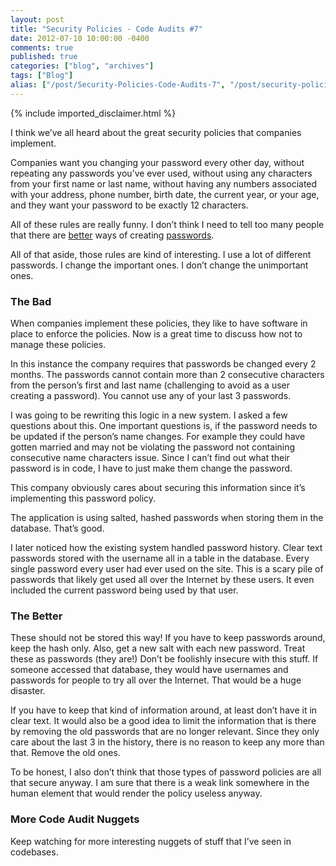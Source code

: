 ```yaml
---
layout: post
title: "Security Policies - Code Audits #7"
date: 2012-07-10 10:00:00 -0400
comments: true
published: true
categories: ["blog", "archives"]
tags: ["Blog"]
alias: ["/post/Security-Policies-Code-Audits-7", "/post/security-policies-code-audits-7"]
---
```

<!-- more -->
{% include imported_disclaimer.html %}
<p>I think we&rsquo;ve all heard about the great security policies that companies implement.</p>
<p>Companies want you changing your password every other day, without repeating any passwords you&rsquo;ve ever used, without using any characters from your first name or last name, without having any numbers associated with your address, phone number, birth date, the current year, or your age, and they want your password to be exactly 12 characters.</p>
<p>All of these rules are really funny. I don&rsquo;t think I need to tell too many people that there are <a href="http://xkcd.com/936/" target="_blank">better</a> ways of creating <a href="http://www.codinghorror.com/blog/2005/08/passphrase-evangelism.html" target="_blank">passwords</a>.</p>
<p>All of that aside, those rules are kind of interesting. I use a lot of different passwords. I change the important ones. I don&rsquo;t change the unimportant ones.</p>
<h3>The Bad</h3>
<p>When companies implement these policies, they like to have software in place to enforce the policies. Now is a great time to discuss how not to manage these policies.</p>
<p>In this instance the company requires that passwords be changed every 2 months. The passwords cannot contain more than 2 consecutive characters from the person&rsquo;s first and last name (challenging to avoid as a user creating a password). You cannot use any of your last 3 passwords.</p>
<p>I was going to be rewriting this logic in a new system. I asked a few questions about this. One important questions is, if the password needs to be updated if the person&rsquo;s name changes. For example they could have gotten married and may not be violating the password not containing consecutive name characters issue. Since I can&rsquo;t find out what their password is in code, I have to just make them change the password.</p>
<p>This company obviously cares about securing this information since it&rsquo;s implementing this password policy.</p>
<p>The application is using salted, hashed passwords when storing them in the database. That&rsquo;s good.</p>
<p>I later noticed how the existing system handled password history. Clear text passwords stored with the username all in a table in the database. Every single password every user had ever used on the site. This is a scary pile of passwords that likely get used all over the Internet by these users. It even included the current password being used by that user.</p>
<h3>The Better</h3>
<p>These should not be stored this way! If you have to keep passwords around, keep the hash only. Also, get a new salt with each new password. Treat these as passwords (they are!) Don&rsquo;t be foolishly insecure with this stuff. If someone accessed that database, they would have usernames and passwords for people to try all over the Internet. That would be a huge disaster.</p>
<p>If you have to keep that kind of information around, at least don&rsquo;t have it in clear text. It would also be a good idea to limit the information that is there by removing the old passwords that are no longer relevant. Since they only care about the last 3 in the history, there is no reason to keep any more than that. Remove the old ones.</p>
<p>To be honest, I also don&rsquo;t think that those types of password policies are all that secure anyway. I am sure that there is a weak link somewhere in the human element that would render the policy useless anyway.</p>
<h3>More Code Audit Nuggets</h3>
<p>Keep watching for more interesting nuggets of stuff that I&rsquo;ve seen in codebases.</p>
